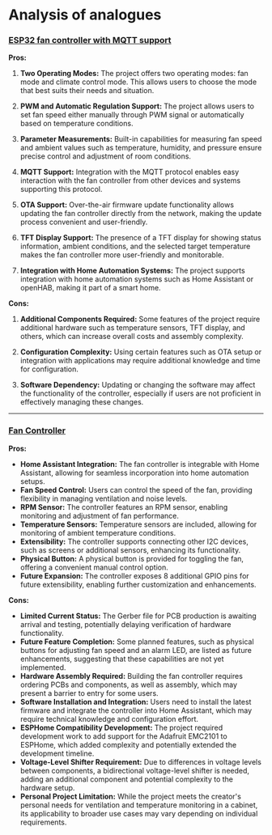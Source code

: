 # Analysis of analogues

### [ESP32 fan controller with MQTT support](https://github.com/KlausMu/esp32-fan-controller/tree/main)
**Pros:**

1. **Two Operating Modes:** The project offers two operating modes: fan mode and climate control mode. This allows users to choose the mode that best suits their needs and situation.

2. **PWM and Automatic Regulation Support:** The project allows users to set fan speed either manually through PWM signal or automatically based on temperature conditions.

3. **Parameter Measurements:** Built-in capabilities for measuring fan speed and ambient values such as temperature, humidity, and pressure ensure precise control and adjustment of room conditions.

4. **MQTT Support:** Integration with the MQTT protocol enables easy interaction with the fan controller from other devices and systems supporting this protocol.

5. **OTA Support:** Over-the-air firmware update functionality allows updating the fan controller directly from the network, making the update process convenient and user-friendly.

6. **TFT Display Support:** The presence of a TFT display for showing status information, ambient conditions, and the selected target temperature makes the fan controller more user-friendly and monitorable.

7. **Integration with Home Automation Systems:** The project supports integration with home automation systems such as Home Assistant or openHAB, making it part of a smart home.

**Cons:**

1. **Additional Components Required:** Some features of the project require additional hardware such as temperature sensors, TFT display, and others, which can increase overall costs and assembly complexity.

2. **Configuration Complexity:** Using certain features such as OTA setup or integration with applications may require additional knowledge and time for configuration.

3. **Software Dependency:** Updating or changing the software may affect the functionality of the controller, especially if users are not proficient in effectively managing these changes.

<hr/>

### [Fan Controller](https://github.com/ellull/fan-controller/tree/main)
**Pros:**

- **Home Assistant Integration:** The fan controller is integrable with Home Assistant, allowing for seamless incorporation into home automation setups.
- **Fan Speed Control:** Users can control the speed of the fan, providing flexibility in managing ventilation and noise levels.
- **RPM Sensor:** The controller features an RPM sensor, enabling monitoring and adjustment of fan performance.
- **Temperature Sensors:** Temperature sensors are included, allowing for monitoring of ambient temperature conditions.
- **Extensibility:** The controller supports connecting other I2C devices, such as screens or additional sensors, enhancing its functionality.
- **Physical Button:** A physical button is provided for toggling the fan, offering a convenient manual control option.
- **Future Expansion:** The controller exposes 8 additional GPIO pins for future extensibility, enabling further customization and enhancements.

**Cons:**

- **Limited Current Status:** The Gerber file for PCB production is awaiting arrival and testing, potentially delaying verification of hardware functionality.
- **Future Feature Completion:** Some planned features, such as physical buttons for adjusting fan speed and an alarm LED, are listed as future enhancements, suggesting that these capabilities are not yet implemented.
- **Hardware Assembly Required:** Building the fan controller requires ordering PCBs and components, as well as assembly, which may present a barrier to entry for some users.
- **Software Installation and Integration:** Users need to install the latest firmware and integrate the controller into Home Assistant, which may require technical knowledge and configuration effort.
- **ESPHome Compatibility Development:** The project required development work to add support for the Adafruit EMC2101 to ESPHome, which added complexity and potentially extended the development timeline.
- **Voltage-Level Shifter Requirement:** Due to differences in voltage levels between components, a bidirectional voltage-level shifter is needed, adding an additional component and potential complexity to the hardware setup.
- **Personal Project Limitation:** While the project meets the creator's personal needs for ventilation and temperature monitoring in a cabinet, its applicability to broader use cases may vary depending on individual requirements.

